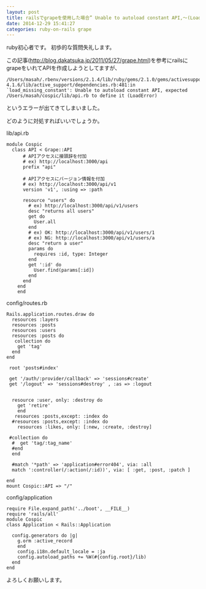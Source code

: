 ```yaml
---
layout: post
title: railsでgrapeを使用した場合” Unable to autoload constant API,〜(LoadError)”というエラー
date: 2014-12-29 15:41:27
categories: ruby-on-rails grape
---
```

<!-- {% raw %} -->
<p>ruby初心者です。
初歩的な質問失礼します。</p>

<p>この記事(<a href="http://blog.dakatsuka.jp/2011/05/27/grape.html" rel="nofollow">http://blog.dakatsuka.jp/2011/05/27/grape.html</a>)を参考にrailsにgrapeをいれてAPIを作成しようとしてますが、</p>

<pre><code>/Users/masah/.rbenv/versions/2.1.4/lib/ruby/gems/2.1.0/gems/activesupport-4.1.6/lib/active_support/dependencies.rb:481:in `load_missing_constant': Unable to autoload constant API, expected /Users/masah/cospic/lib/api.rb to define it (LoadError)
</code></pre>

<p>というエラーが出てきてしまいました。</p>

<p>どのように対処すればいいでしょうか。</p>

<p>lib/api.rb</p>

<pre><code>module Cospic
  class API &lt; Grape::API
      # APIアクセスに接頭辞を付加
      # ex) http://localhost:3000/api
      prefix "api"

      # APIアクセスにバージョン情報を付加
      # ex) http://localhost:3000/api/v1
      version 'v1', :using =&gt; :path

      resource "users" do
        # ex) http://localhost:3000/api/v1/users
        desc "returns all users"
        get do
          User.all
        end
        # ex) OK: http://localhost:3000/api/v1/users/1
        # ex) NG: http://localhost:3000/api/v1/users/a
        desc "return a user"
        params do
          requires :id, type: Integer
        end
        get ':id' do
          User.find(params[:id])
        end
      end
    end
    end
</code></pre>

<p>config/routes.rb</p>

<pre><code>Rails.application.routes.draw do
  resources :layers
  resources :posts
  resources :users
  resources :posts do
   collection do
    get 'tag'
  end
end

 root 'posts#index'

 get '/auth/:provider/callback' =&gt; 'sessions#create' 
 get '/logout' =&gt; 'sessions#destroy' , :as =&gt; :logout


  resource :user, only: :destroy do
    get 'retire'
    end
   resources :posts,except: :index do   
  #resources :posts,except: :index do
    resources :likes, only: [:new, :create, :destroy]

 #collection do
  #  get 'tag/:tag_name'
  #end
  end

  #match '*path' =&gt; 'application#error404', via: :all
  match ':controller(/:action(/:id))', via: [ :get, :post, :patch ]

end
mount Cospic::API =&gt; "/"
</code></pre>

<p>config/application</p>

<pre><code>require File.expand_path('../boot', __FILE__)
require 'rails/all'
module Cospic
class Application &lt; Rails::Application

  config.generators do |g|
    g.orm :active_record
    end
    config.i18n.default_locale = :ja
    config.autoload_paths += %W(#{config.root}/lib)
  end
end
</code></pre>

<p>よろしくお願いします。</p>
<!-- {% endraw %} -->
